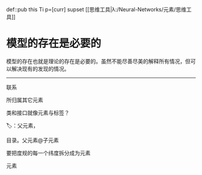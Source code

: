 def::pub this Ti p=[curr] supset [[思维工具|λ:/Neural-Networks/元素/思维工具]]


# 模型的存在是必要的

模型的存在也就是理论的存在是必要的。虽然不能尽善尽美的解释所有情况，但可以解决现有的发现的情况。




---
联系

所归属其它元素

类和接口就像元素与标签？

🏷️：父元素，

目录。父元素@子元素

要把度规的每一个纬度拆分成为元素

元素